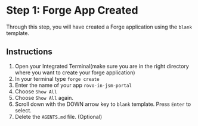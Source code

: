# Step 1: Forge App Created

Through this step, you will have created a Forge application using the `blank` template.

## Instructions

1. Open your Integrated Terminal(make sure you are in the right directory where you want to create your forge application)
2. In your terminal type `forge create`
3. Enter the name of your app `rovo-in-jsm-portal`
4. Choose `Show All`
5. Choose `Show All` again.
6. Scroll down with the DOWN arrow key to `blank` template. Press `Enter` to select.
7. Delete the `AGENTS.md` file. (Optional)
